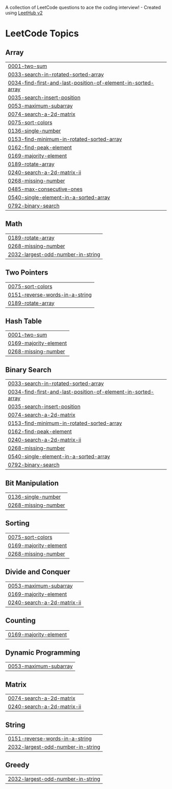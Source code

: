A collection of LeetCode questions to ace the coding interview! - Created using [LeetHub v2](https://github.com/arunbhardwaj/LeetHub-2.0)
<!---LeetCode Topics Start-->
# LeetCode Topics
## Array
|  |
| ------- |
| [0001-two-sum](https://github.com/Sujeet1409/Leetcode-problem-/tree/master/0001-two-sum) |
| [0033-search-in-rotated-sorted-array](https://github.com/Sujeet1409/Leetcode-problem-/tree/master/0033-search-in-rotated-sorted-array) |
| [0034-find-first-and-last-position-of-element-in-sorted-array](https://github.com/Sujeet1409/Leetcode-problem-/tree/master/0034-find-first-and-last-position-of-element-in-sorted-array) |
| [0035-search-insert-position](https://github.com/Sujeet1409/Leetcode-problem-/tree/master/0035-search-insert-position) |
| [0053-maximum-subarray](https://github.com/Sujeet1409/Leetcode-problem-/tree/master/0053-maximum-subarray) |
| [0074-search-a-2d-matrix](https://github.com/Sujeet1409/Leetcode-problem-/tree/master/0074-search-a-2d-matrix) |
| [0075-sort-colors](https://github.com/Sujeet1409/Leetcode-problem-/tree/master/0075-sort-colors) |
| [0136-single-number](https://github.com/Sujeet1409/Leetcode-problem-/tree/master/0136-single-number) |
| [0153-find-minimum-in-rotated-sorted-array](https://github.com/Sujeet1409/Leetcode-problem-/tree/master/0153-find-minimum-in-rotated-sorted-array) |
| [0162-find-peak-element](https://github.com/Sujeet1409/Leetcode-problem-/tree/master/0162-find-peak-element) |
| [0169-majority-element](https://github.com/Sujeet1409/Leetcode-problem-/tree/master/0169-majority-element) |
| [0189-rotate-array](https://github.com/Sujeet1409/Leetcode-problem-/tree/master/0189-rotate-array) |
| [0240-search-a-2d-matrix-ii](https://github.com/Sujeet1409/Leetcode-problem-/tree/master/0240-search-a-2d-matrix-ii) |
| [0268-missing-number](https://github.com/Sujeet1409/Leetcode-problem-/tree/master/0268-missing-number) |
| [0485-max-consecutive-ones](https://github.com/Sujeet1409/Leetcode-problem-/tree/master/0485-max-consecutive-ones) |
| [0540-single-element-in-a-sorted-array](https://github.com/Sujeet1409/Leetcode-problem-/tree/master/0540-single-element-in-a-sorted-array) |
| [0792-binary-search](https://github.com/Sujeet1409/Leetcode-problem-/tree/master/0792-binary-search) |
## Math
|  |
| ------- |
| [0189-rotate-array](https://github.com/Sujeet1409/Leetcode-problem-/tree/master/0189-rotate-array) |
| [0268-missing-number](https://github.com/Sujeet1409/Leetcode-problem-/tree/master/0268-missing-number) |
| [2032-largest-odd-number-in-string](https://github.com/Sujeet1409/Leetcode-problem-/tree/master/2032-largest-odd-number-in-string) |
## Two Pointers
|  |
| ------- |
| [0075-sort-colors](https://github.com/Sujeet1409/Leetcode-problem-/tree/master/0075-sort-colors) |
| [0151-reverse-words-in-a-string](https://github.com/Sujeet1409/Leetcode-problem-/tree/master/0151-reverse-words-in-a-string) |
| [0189-rotate-array](https://github.com/Sujeet1409/Leetcode-problem-/tree/master/0189-rotate-array) |
## Hash Table
|  |
| ------- |
| [0001-two-sum](https://github.com/Sujeet1409/Leetcode-problem-/tree/master/0001-two-sum) |
| [0169-majority-element](https://github.com/Sujeet1409/Leetcode-problem-/tree/master/0169-majority-element) |
| [0268-missing-number](https://github.com/Sujeet1409/Leetcode-problem-/tree/master/0268-missing-number) |
## Binary Search
|  |
| ------- |
| [0033-search-in-rotated-sorted-array](https://github.com/Sujeet1409/Leetcode-problem-/tree/master/0033-search-in-rotated-sorted-array) |
| [0034-find-first-and-last-position-of-element-in-sorted-array](https://github.com/Sujeet1409/Leetcode-problem-/tree/master/0034-find-first-and-last-position-of-element-in-sorted-array) |
| [0035-search-insert-position](https://github.com/Sujeet1409/Leetcode-problem-/tree/master/0035-search-insert-position) |
| [0074-search-a-2d-matrix](https://github.com/Sujeet1409/Leetcode-problem-/tree/master/0074-search-a-2d-matrix) |
| [0153-find-minimum-in-rotated-sorted-array](https://github.com/Sujeet1409/Leetcode-problem-/tree/master/0153-find-minimum-in-rotated-sorted-array) |
| [0162-find-peak-element](https://github.com/Sujeet1409/Leetcode-problem-/tree/master/0162-find-peak-element) |
| [0240-search-a-2d-matrix-ii](https://github.com/Sujeet1409/Leetcode-problem-/tree/master/0240-search-a-2d-matrix-ii) |
| [0268-missing-number](https://github.com/Sujeet1409/Leetcode-problem-/tree/master/0268-missing-number) |
| [0540-single-element-in-a-sorted-array](https://github.com/Sujeet1409/Leetcode-problem-/tree/master/0540-single-element-in-a-sorted-array) |
| [0792-binary-search](https://github.com/Sujeet1409/Leetcode-problem-/tree/master/0792-binary-search) |
## Bit Manipulation
|  |
| ------- |
| [0136-single-number](https://github.com/Sujeet1409/Leetcode-problem-/tree/master/0136-single-number) |
| [0268-missing-number](https://github.com/Sujeet1409/Leetcode-problem-/tree/master/0268-missing-number) |
## Sorting
|  |
| ------- |
| [0075-sort-colors](https://github.com/Sujeet1409/Leetcode-problem-/tree/master/0075-sort-colors) |
| [0169-majority-element](https://github.com/Sujeet1409/Leetcode-problem-/tree/master/0169-majority-element) |
| [0268-missing-number](https://github.com/Sujeet1409/Leetcode-problem-/tree/master/0268-missing-number) |
## Divide and Conquer
|  |
| ------- |
| [0053-maximum-subarray](https://github.com/Sujeet1409/Leetcode-problem-/tree/master/0053-maximum-subarray) |
| [0169-majority-element](https://github.com/Sujeet1409/Leetcode-problem-/tree/master/0169-majority-element) |
| [0240-search-a-2d-matrix-ii](https://github.com/Sujeet1409/Leetcode-problem-/tree/master/0240-search-a-2d-matrix-ii) |
## Counting
|  |
| ------- |
| [0169-majority-element](https://github.com/Sujeet1409/Leetcode-problem-/tree/master/0169-majority-element) |
## Dynamic Programming
|  |
| ------- |
| [0053-maximum-subarray](https://github.com/Sujeet1409/Leetcode-problem-/tree/master/0053-maximum-subarray) |
## Matrix
|  |
| ------- |
| [0074-search-a-2d-matrix](https://github.com/Sujeet1409/Leetcode-problem-/tree/master/0074-search-a-2d-matrix) |
| [0240-search-a-2d-matrix-ii](https://github.com/Sujeet1409/Leetcode-problem-/tree/master/0240-search-a-2d-matrix-ii) |
## String
|  |
| ------- |
| [0151-reverse-words-in-a-string](https://github.com/Sujeet1409/Leetcode-problem-/tree/master/0151-reverse-words-in-a-string) |
| [2032-largest-odd-number-in-string](https://github.com/Sujeet1409/Leetcode-problem-/tree/master/2032-largest-odd-number-in-string) |
## Greedy
|  |
| ------- |
| [2032-largest-odd-number-in-string](https://github.com/Sujeet1409/Leetcode-problem-/tree/master/2032-largest-odd-number-in-string) |
<!---LeetCode Topics End-->